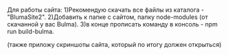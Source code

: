 Для работы сайта:
1)Рекомендую скачать все файлы из каталога - "BlumaSite2".
2)Добавить к папке с сайтом, папку node-modules (от скачанной у вас Bulma).
3)в конце прописать команду в консоль - npm run build-bulma.

(также приложу скриншоты сайта, который по итогу должен открыться)
